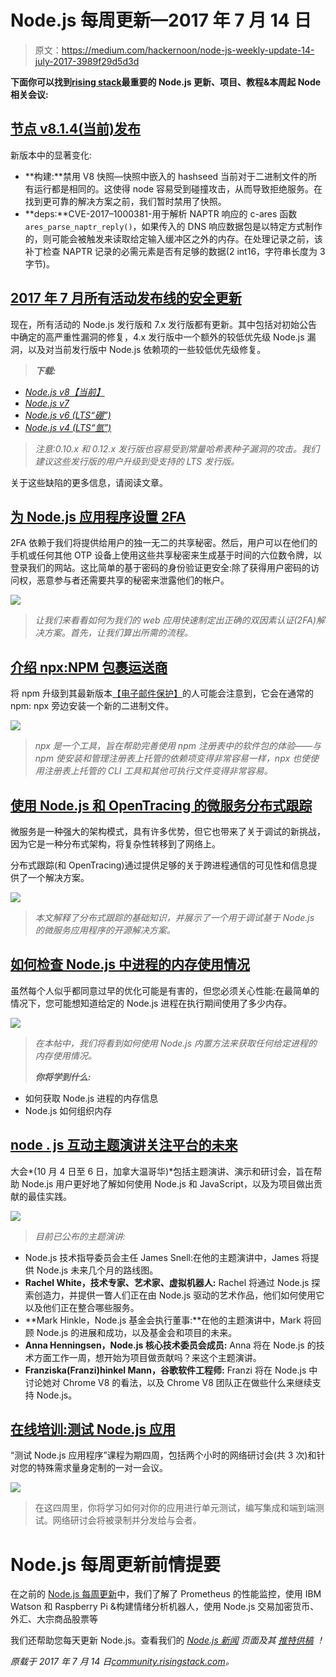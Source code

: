 # Node.js 每周更新—2017 年 7 月 14 日

> 原文：<https://medium.com/hackernoon/node-js-weekly-update-14-july-2017-3989f29d5d3d>

**下面你可以找到**[**rising stack**](https://risingstack.com/)**最重要的 Node.js 更新、项目、教程&本周起 Node 相关会议:**

## [节点 v8.1.4(当前)发布](https://nodejs.org/en/blog/release/v8.1.4/)

新版本中的显著变化:

*   **构建:**禁用 V8 快照—快照中嵌入的 hashseed 当前对于二进制文件的所有运行都是相同的。这使得 node 容易受到碰撞攻击，从而导致拒绝服务。在找到更可靠的解决方案之前，我们暂时禁用了快照。
*   **deps:**CVE-2017–1000381-用于解析 NAPTR 响应的 c-ares 函数`ares_parse_naptr_reply()`，如果传入的 DNS 响应数据包是以特定方式制作的，则可能会被触发来读取给定输入缓冲区之外的内存。在处理记录之前，该补丁检查 NAPTR 记录的必需元素是否有足够的数据(2 int16，字符串长度为 3 字节)。

## [2017 年 7 月所有活动发布线的安全更新](https://nodejs.org/en/blog/vulnerability/july-2017-security-releases/)

现在，所有活动的 Node.js 发行版和 7.x 发行版都有更新。其中包括对初始公告中确定的高严重性漏洞的修复，4.x 发行版中一个额外的较低优先级 Node.js 漏洞，以及对当前发行版中 Node.js 依赖项的一些较低优先级修复。

> ***下载:***

*   [*Node.js v8【当前】*](https://nodejs.org/en/blog/release/v8.1.4/)
*   [*Node.js v7*](https://nodejs.org/en/blog/release/v7.10.1/)
*   [*Node.js v6 (LTS“硼”)*](https://nodejs.org/en/blog/release/v6.11.1/)
*   [*Node.js v4 (LTS“氩”)*](https://nodejs.org/en/blog/release/v4.8.4/)

> *注意:0.10.x 和 0.12.x 发行版也容易受到常量哈希表种子漏洞的攻击。我们建议这些发行版的用户升级到受支持的 LTS 发行版。*

关于这些缺陷的更多信息，请阅读文章。

## [为 Node.js 应用程序设置 2FA](https://ponyfoo.com/articles/setting-up-2fa-for-nodejs-applications)

2FA 依赖于我们将提供给用户的独一无二的共享秘密。然后，用户可以在他们的手机或任何其他 OTP 设备上使用这些共享秘密来生成基于时间的六位数令牌，以登录我们的网站。这比简单的基于密码的身份验证更安全:除了获得用户密码的访问权，恶意参与者还需要共享的秘密来泄露他们的帐户。

![](img/35d43d77e6e523d2dd0ac23ac863c813.png)

> *让我们来看看如何为我们的 web 应用快速制定出正确的双因素认证(2FA)解决方案。首先，让我们算出所需的流程。*

## [介绍 npx:NPM 包裹运送商](/@maybekatz/introducing-npx-an-npm-package-runner-55f7d4bd282b)

将 npm 升级到其最新版本[【电子邮件保护】](https://community.risingstack.com/cdn-cgi/l/email-protection)的人可能会注意到，它会在通常的 npm: npx 旁边安装一个新的二进制文件。

![](img/65851b9f4492e0da12760cd00c3e0a51.png)

> *npx 是一个工具，旨在帮助完善使用 npm 注册表中的软件包的体验——与 npm 使安装和管理注册表上托管的依赖项变得非常容易一样，npx 也使使用注册表上托管的 CLI 工具和其他可执行文件变得非常容易。*

## [使用 Node.js 和 OpenTracing 的微服务分布式跟踪](https://blog.risingstack.com/distributed-tracing-opentracing-node-js/)

微服务是一种强大的架构模式，具有许多优势，但它也带来了关于调试的新挑战，因为它是一种分布式架构，将复杂性转移到了网络上。

分布式跟踪(和 OpenTracing)通过提供足够的关于跨进程通信的可见性和信息提供了一个解决方案。

![](img/cb592f5b023b0cf3768cb42c8b5c64f5.png)

> *本文解释了分布式跟踪的基础知识，并展示了一个用于调试基于 Node.js 的微服务应用程序的开源解决方案。*

## [如何检查 Node.js 中进程的内存使用情况](https://www.valentinog.com/blog/memory-usage-node-js/)

虽然每个人似乎都同意过早的优化可能是有害的，但您必须关心性能:在最简单的情况下，您可能想知道给定的 Node.js 进程在执行期间使用了多少内存。

![](img/0eddd5389d47d5bb4cb670474bbf2629.png)

> *在本帖中，我们将看到如何使用 Node.js 内置方法来获取任何给定进程的内存使用情况。*
> 
> ***你将学到什么:***

*   如何获取 Node.js 进程的内存信息
*   Node.js 如何组织内存

## [node . js 互动主题演讲关注平台的未来](/@nodejs/keynotes-for-node-js-interactive-focus-on-the-future-of-the-platform-3de77e6ad28c)

大会*(10 月 4 日至 6 日，加拿大温哥华)*包括主题演讲、演示和研讨会，旨在帮助 Node.js 用户更好地了解如何使用 Node.js 和 JavaScript，以及为项目做出贡献的最佳实践。

![](img/c7775eebf7bf55a1c04ddee76ccd6c82.png)

> *目前已公布的主题演讲:*

*   Node.js 技术指导委员会主任 James Snell:在他的主题演讲中，James 将提供 Node.js 未来几个月的路线图。
*   **Rachel White，技术专家、艺术家、虚拟机器人:** Rachel 将通过 Node.js 探索创造力，并提供一瞥人们正在由 Node.js 驱动的艺术作品，他们如何使用它以及他们正在整合哪些服务。
*   **Mark Hinkle，Node.js 基金会执行董事:**在他的主题演讲中，Mark 将回顾 Node.js 的进展和成功，以及基金会和项目的未来。
*   **Anna Henningsen，Node.js 核心技术委员会成员:** Anna 将在 Node.js 的技术方面工作一周，想开始为项目做贡献吗？来这个主题演讲。
*   **Franziska(Franzi)hinkel Mann，谷歌软件工程师:** Franzi 将在 Node.js 中讨论她对 Chrome V8 的看法，以及 Chrome V8 团队正在做些什么来继续支持 Node.js。

## [在线培训:测试 Node.js 应用](https://ti.to/risingstack/testing-node-js-applications-online)

“测试 Node.js 应用程序”课程为期四周，包括两个小时的网络研讨会(共 3 次)和针对您的特殊需求量身定制的一对一会议。

![](img/51b7f2d57e3198817892c5dfc9d62124.png)

> 在这四周里，你将学习如何对你的应用进行单元测试，编写集成和端到端测试。网络研讨会将被录制并分发给与会者。

# Node.js 每周更新前情提要

在之前的 [Node.js 每周更新](https://community.risingstack.com/node-js-weekly-update-30-june/)中，我们了解了 Prometheus 的性能监控，使用 IBM Watson 和 Raspberry Pi &构建情绪分析机器人，使用 Node.js 交易加密货币、外汇、大宗商品股票等

我们还帮助您每天更新 Node.js。查看我们的 [*Node.js 新闻*](https://news.risingstack.com/) *页面及其* [*推特供稿*](https://twitter.com/NodeJS_Daily) *！*

*原载于 2017 年 7 月 14 日*[*community.risingstack.com*](https://community.risingstack.com/node-js-weekly-update-14-july/)*。*